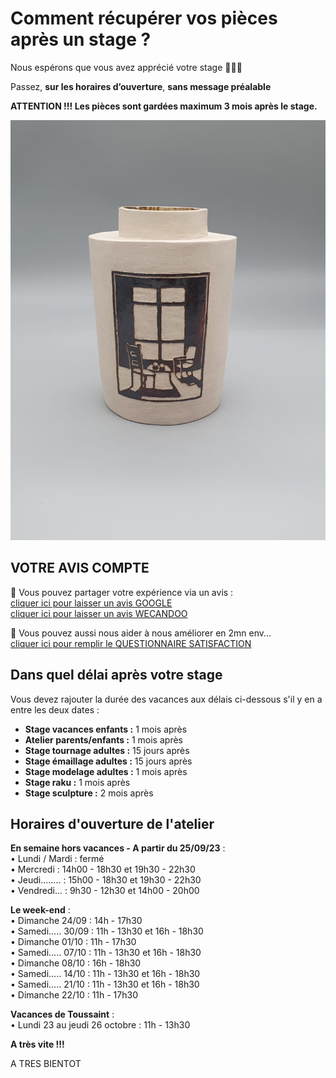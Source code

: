 # Comment récupérer vos pièces après un stage ?

Nous espérons que vous avez apprécié votre stage 🙏🙏🙏   

Passez, **sur les horaires d’ouverture**, **sans message préalable**   

**ATTENTION !!! Les pièces sont gardées maximum 3 mois après le stage.**   

<img src="/images/vase-poterie-modelage_atelier-fans-de-terre.jpeg" class="image-stage">  
  
  
## VOTRE AVIS COMPTE

🙏 Vous pouvez partager votre expérience via un avis :     
[cliquer ici pour laisser un avis GOOGLE](https://g.page/fansdeterre/review?gm)   
[cliquer ici pour laisser un avis WECANDOO](https://wecandoo.fr/atelier/initiation-ceramique-tour-decor-emaillage)  

🙏 Vous pouvez aussi nous aider à nous améliorer en 2mn env...   
[cliquer ici pour remplir le QUESTIONNAIRE SATISFACTION](https://forms.office.com/r/ZMh5YtCtj7)
 
 
## Dans quel délai après votre stage  

Vous devez rajouter la durée des vacances aux délais ci-dessous s'il y en a entre les deux dates :  
- **Stage vacances enfants :** 1 mois après 
- **Atelier parents/enfants :** 1 mois après 
- **Stage tournage adultes :** 15 jours après 
- **Stage émaillage adultes :** 15 jours après 
- **Stage modelage adultes :** 1 mois après 
- **Stage raku :** 1 mois après 
- **Stage sculpture :**  2 mois après  
  
  
## Horaires d'ouverture de l'atelier    

**En semaine hors vacances - A partir du 25/09/23** :  
•	Lundi / Mardi : fermé  
•	Mercredi : 14h00 - 18h30 et 19h30 - 22h30  
•	Jeudi........ : 15h00 - 18h30 et 19h30 - 22h30  
•	Vendredi... : 9h30 - 12h30 et 14h00 - 20h00  


**Le week-end** :  
•	Dimanche 24/09 : 14h - 17h30  
•	Samedi..... 30/09 : 11h - 13h30 et 16h - 18h30  
•	Dimanche 01/10 : 11h - 17h30  
•	Samedi..... 07/10 : 11h - 13h30 et 16h - 18h30  
•	Dimanche 08/10 : 16h - 18h30  
•	Samedi..... 14/10 : 11h - 13h30 et 16h - 18h30  
•	Samedi..... 21/10 : 11h - 13h30 et 16h - 18h30  
•	Dimanche 22/10 : 11h - 17h30  
 

**Vacances de Toussaint** :  
•	Lundi 23 au jeudi 26 octobre : 11h - 13h30  


**A très vite !!!**

  

 
 
  
A TRES BIENTOT  

